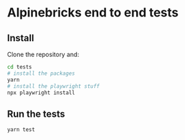 # Alpinebricks end to end tests

## Install

Clone the repository and:

```bash
cd tests
# install the packages
yarn
# install the playwright stuff
npx playwright install
```

## Run the tests

```
yarn test
```

